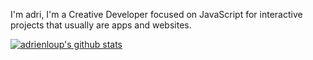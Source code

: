 I'm adri, I'm a Creative Developer focused on JavaScript for interactive projects that usually are apps and websites.

[![adrienloup's github stats](https://github-readme-stats.vercel.app/api?username=babeuloula&count_private=true&show_icons=true&theme=gotham)](https://github.com/adrienloup/adrienloup)

<!--
**adrienloup/adrienloup** is a ✨ _special_ ✨ repository because its `README.md` (this file) appears on your GitHub profile.

Here are some ideas to get you started:

- 🔭 I’m currently working on ...
- 🌱 I’m currently learning ...
- 👯 I’m looking to collaborate on ...
- 🤔 I’m looking for help with ...
- 💬 Ask me about ...
- 📫 How to reach me: ...
- 😄 Pronouns: ...
- ⚡ Fun fact: ...
-->
